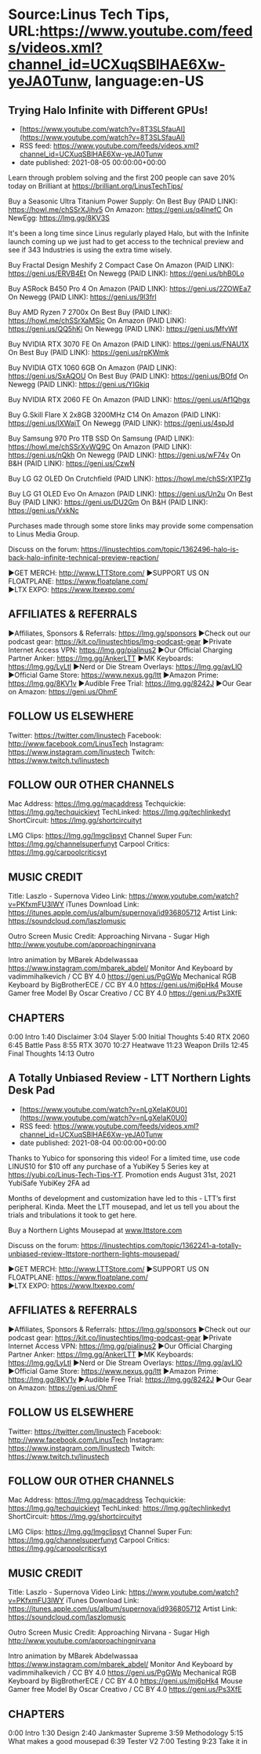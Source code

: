 # Source:Linus Tech Tips, URL:https://www.youtube.com/feeds/videos.xml?channel_id=UCXuqSBlHAE6Xw-yeJA0Tunw, language:en-US

## Trying Halo Infinite with Different GPUs!
 - [https://www.youtube.com/watch?v=8T3SLSfauAI](https://www.youtube.com/watch?v=8T3SLSfauAI)
 - RSS feed: https://www.youtube.com/feeds/videos.xml?channel_id=UCXuqSBlHAE6Xw-yeJA0Tunw
 - date published: 2021-08-05 00:00:00+00:00

Learn through problem solving and the first 200 people can save 20% today on Brilliant at https://brilliant.org/LinusTechTips/

Buy a Seasonic Ultra Titanium Power Supply:
On Best Buy (PAID LINK): https://howl.me/chSSrXJjhv5
On Amazon: https://geni.us/q4lnefC
On NewEgg: https://lmg.gg/8KV3S

It's been a long time since Linus regularly played Halo, but with the Infinite launch coming up we just had to get access to the technical preview and see if 343 Industries is using the extra time wisely.

Buy Fractal Design Meshify 2 Compact Case
On Amazon (PAID LINK): https://geni.us/ERVB4Et
On Newegg (PAID LINK): https://geni.us/bhB0Lo

Buy ASRock B450 Pro 4
On Amazon (PAID LINK): https://geni.us/2ZOWEa7
On Newegg (PAID LINK): https://geni.us/9l3frl

Buy AMD Ryzen 7 2700x
On Best Buy (PAID LINK): https://howl.me/chSSrXaMSic
On Amazon (PAID LINK): https://geni.us/QQ5hKi
On Newegg (PAID LINK): https://geni.us/MfvWf

Buy NVIDIA RTX 3070 FE
On Amazon (PAID LINK): https://geni.us/FNAU1X
On Best Buy (PAID LINK): https://geni.us/rpKWmk

Buy NVIDIA GTX 1060 6GB
On Amazon (PAID LINK): https://geni.us/SxAQOU
On Best Buy (PAID LINK): https://geni.us/BOfd
On Newegg (PAID LINK): https://geni.us/YIGkiq

Buy NVIDIA RTX 2060 FE
On Amazon (PAID LINK): https://geni.us/Af1Qhgx

Buy G.Skill Flare X 2x8GB 3200MHz C14
On Amazon (PAID LINK): https://geni.us/IXWaiT
On Newegg (PAID LINK): https://geni.us/4spJd

Buy Samsung 970 Pro 1TB SSD
On Samsung (PAID LINK): https://howl.me/chSSrXvWQ9C
On Amazon (PAID LINK): https://geni.us/nQkh
On Newegg (PAID LINK): https://geni.us/wF74v
On B&H (PAID LINK): https://geni.us/CzwN

Buy LG G2 OLED
On Crutchfield (PAID LINK): https://howl.me/chSSrX1PZ1g 

Buy LG G1 OLED Evo
On Amazon (PAID LINK): https://geni.us/Un2u
On Best Buy (PAID LINK): https://geni.us/DU2Gm
On B&H (PAID LINK): https://geni.us/VxkNc

Purchases made through some store links may provide some compensation to Linus Media Group.

Discuss on the forum: https://linustechtips.com/topic/1362496-halo-is-back-halo-infinite-technical-preview-reaction/


►GET MERCH: http://www.LTTStore.com/
►SUPPORT US ON FLOATPLANE: https://www.floatplane.com/  
►LTX EXPO: https://www.ltxexpo.com/   

AFFILIATES & REFERRALS
---------------------------------------------------
►Affiliates, Sponsors & Referrals: https://lmg.gg/sponsors
►Check out our podcast gear: https://kit.co/linustechtips/lmg-podcast-gear
►Private Internet Access VPN: https://lmg.gg/pialinus2
►Our Official Charging Partner Anker: https://lmg.gg/AnkerLTT
►MK Keyboards: https://lmg.gg/LyLtl
►Nerd or Die Stream Overlays: https://lmg.gg/avLlO
►Official Game Store: https://www.nexus.gg/ltt
►Amazon Prime: https://lmg.gg/8KV1v
►Audible Free Trial: https://lmg.gg/8242J
►Our Gear on Amazon: https://geni.us/OhmF

FOLLOW US ELSEWHERE
---------------------------------------------------  
Twitter: https://twitter.com/linustech
Facebook: http://www.facebook.com/LinusTech
Instagram: https://www.instagram.com/linustech
Twitch: https://www.twitch.tv/linustech

FOLLOW OUR OTHER CHANNELS
---------------------------------------------------  
Mac Address: https://lmg.gg/macaddress
Techquickie: https://lmg.gg/techquickieyt
TechLinked: https://lmg.gg/techlinkedyt
ShortCircuit: https://lmg.gg/shortcircuityt

LMG Clips: https://lmg.gg/lmgclipsyt
Channel Super Fun: https://lmg.gg/channelsuperfunyt
Carpool Critics: https://lmg.gg/carpoolcriticsyt

MUSIC CREDIT
---------------------------------------------------  
Title: Laszlo - Supernova
Video Link: https://www.youtube.com/watch?v=PKfxmFU3lWY
iTunes Download Link: https://itunes.apple.com/us/album/supernova/id936805712
Artist Link: https://soundcloud.com/laszlomusic

Outro Screen Music Credit: Approaching Nirvana - Sugar High http://www.youtube.com/approachingnirvana

Intro animation by MBarek Abdelwassaa https://www.instagram.com/mbarek_abdel/
Monitor And Keyboard by vadimmihalkevich / CC BY 4.0  https://geni.us/PgGWp
Mechanical RGB Keyboard by BigBrotherECE / CC BY 4.0 https://geni.us/mj6pHk4
Mouse Gamer free Model By Oscar Creativo / CC BY 4.0 https://geni.us/Ps3XfE

CHAPTERS
---------------------------------------------------  
0:00 Intro
1:40 Disclaimer
3:04 Slayer
5:00 Initial Thoughts
5:40 RTX 2060
6:45 Battle Pass
8:55 RTX 3070
10:27 Heatwave
11:23 Weapon Drills
12:45 Final Thoughts
14:13 Outro

## A Totally Unbiased Review - LTT Northern Lights Desk Pad
 - [https://www.youtube.com/watch?v=nLgXeIaK0U0](https://www.youtube.com/watch?v=nLgXeIaK0U0)
 - RSS feed: https://www.youtube.com/feeds/videos.xml?channel_id=UCXuqSBlHAE6Xw-yeJA0Tunw
 - date published: 2021-08-04 00:00:00+00:00

Thanks to Yubico for sponsoring this video! For a limited time, use code LINUS10 for $10 off any purchase of a YubiKey 5 Series key at https://yubi.co/Linus-Tech-Tips-YT. Promotion ends August 31st, 2021 YubiSafe YubiKey 2FA ad

Months of development and customization have led to this - LTT’s first peripheral. Kinda. Meet the LTT mousepad, and let us tell you about the trials and tribulations it took to get here.

Buy a Northern Lights Mousepad at www.lttstore.com 

Discuss on the forum: https://linustechtips.com/topic/1362241-a-totally-unbiased-review-lttstore-northern-lights-mousepad/

►GET MERCH: http://www.LTTStore.com/
►SUPPORT US ON FLOATPLANE: https://www.floatplane.com/  
►LTX EXPO: https://www.ltxexpo.com/   

AFFILIATES & REFERRALS
---------------------------------------------------
►Affiliates, Sponsors & Referrals: https://lmg.gg/sponsors
►Check out our podcast gear: https://kit.co/linustechtips/lmg-podcast-gear
►Private Internet Access VPN: https://lmg.gg/pialinus2
►Our Official Charging Partner Anker: https://lmg.gg/AnkerLTT
►MK Keyboards: https://lmg.gg/LyLtl
►Nerd or Die Stream Overlays: https://lmg.gg/avLlO
►Official Game Store: https://www.nexus.gg/ltt
►Amazon Prime: https://lmg.gg/8KV1v
►Audible Free Trial: https://lmg.gg/8242J
►Our Gear on Amazon: https://geni.us/OhmF

FOLLOW US ELSEWHERE
---------------------------------------------------  
Twitter: https://twitter.com/linustech
Facebook: http://www.facebook.com/LinusTech
Instagram: https://www.instagram.com/linustech
Twitch: https://www.twitch.tv/linustech

FOLLOW OUR OTHER CHANNELS
---------------------------------------------------  
Mac Address: https://lmg.gg/macaddress
Techquickie: https://lmg.gg/techquickieyt
TechLinked: https://lmg.gg/techlinkedyt
ShortCircuit: https://lmg.gg/shortcircuityt

LMG Clips: https://lmg.gg/lmgclipsyt
Channel Super Fun: https://lmg.gg/channelsuperfunyt
Carpool Critics: https://lmg.gg/carpoolcriticsyt

MUSIC CREDIT
---------------------------------------------------  
Title: Laszlo - Supernova
Video Link: https://www.youtube.com/watch?v=PKfxmFU3lWY
iTunes Download Link: https://itunes.apple.com/us/album/supernova/id936805712
Artist Link: https://soundcloud.com/laszlomusic

Outro Screen Music Credit: Approaching Nirvana - Sugar High http://www.youtube.com/approachingnirvana

Intro animation by MBarek Abdelwassaa https://www.instagram.com/mbarek_abdel/
Monitor And Keyboard by vadimmihalkevich / CC BY 4.0  https://geni.us/PgGWp
Mechanical RGB Keyboard by BigBrotherECE / CC BY 4.0 https://geni.us/mj6pHk4
Mouse Gamer free Model By Oscar Creativo / CC BY 4.0 https://geni.us/Ps3XfE

CHAPTERS
---------------------------------------------------  
0:00 Intro
1:30 Design
2:40 Jankmaster Supreme
3:59 Methodology 
5:15 What makes a good mousepad 
6:39 Tester V2
7:00 Testing
9:23 Take it in

